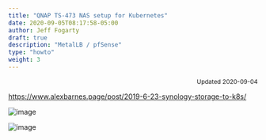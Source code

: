 ```yaml
---
title: "QNAP TS-473 NAS setup for Kubernetes"
date: 2020-09-05T08:17:58-05:00
author: Jeff Fogarty
draft: true
description: "MetalLB / pfSense"
type: "howto"
weight: 3
---
```

<div style="font-size: 12px; text-align: right !important"; >Updated 2020-09-04 </div><p>

https://www.alexbarnes.page/post/2019-6-23-synology-storage-to-k8s/

![image](../../img/lab/nas/shared-folder.png)

![image](../../img/lab/nas/host-access.png)